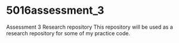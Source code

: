 # 5016assessment_3
Assessment 3 Research repository
This repository will be used as a research repository for some of my practice code.
